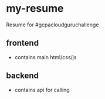 # my-resume
Resume for #gcpacloudguruchallenge

## frontend
- contains main html/css/js
## backend
- contains api for calling
